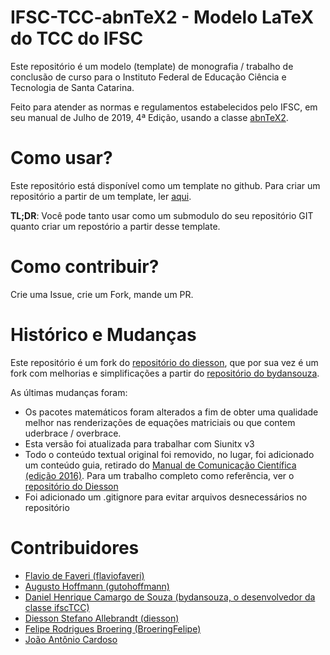 # IFSC-TCC-abnTeX2 - Modelo LaTeX do TCC do IFSC  

Este repositório é um modelo (template) de monografia / trabalho de conclusão
de curso para o Instituto Federal de Educação Ciência e Tecnologia de Santa Catarina.

Feito para atender as normas e regulamentos estabelecidos pelo IFSC, em seu manual 
de Julho de 2019, 4ª Edição, usando a classe [abnTeX2](https://github.com/abntex/abntex2).

# Como usar?  
Este repositório está disponível como um template no github. Para criar um 
repositório a partir de um template, ler [aqui](https://docs.github.com/pt/github/creating-cloning-and-archiving-repositories/creating-a-repository-on-github/creating-a-repository-from-a-template).

**TL;DR**: Você pode tanto usar como um submodulo do seu repositório GIT quanto criar um
repostório a partir desse template.

# Como contribuir?  
Crie uma Issue, crie um Fork, mande um PR.

# Histórico e Mudanças  
Este repositório é um fork do [repositório do diesson](https://github.com/diesson/Modelo-de-TCC-Engenharia-eletronica), 
que por sua vez é um fork com melhorias e simplificações a partir do 
[repositório do bydansouza](https://github.com/bydansouza/ifscTCC). 

As últimas mudanças foram:
 * Os pacotes matemáticos foram alterados a fim de obter uma qualidade melhor
   nas renderizações de equações matriciais ou que contem uderbrace / overbrace.
 * Esta versão foi atualizada para trabalhar com Siunitx v3
 * Todo o conteúdo textual original foi removido, no lugar, foi adicionado um
 conteúdo guia, retirado do [Manual de Comunicação Científica (edição 2016)](https://www.ifsc.edu.br/documents/30725/188971/IFSC_manual_comunicacao_cientifica_maio_2016.pdf/58c017ce-c9e1-e36f-03b7-ea26b58f7d97). 
   Para um trabalho completo como referência, ver o [repositório do Diesson](https://github.com/diesson/Modelo-de-TCC-Engenharia-eletronica)
 * Foi adicionado um .gitignore para evitar arquivos desnecessários no repositório

# Contribuidores
 * [Flavio de Faveri (flaviofaveri)](https://github.com/flaviofaveri)
 * [Augusto Hoffmann (gutohoffmann)](https://github.com/gutohoffmann)
 * [Daniel Henrique Camargo de Souza (bydansouza, o desenvolvedor da classe ifscTCC)](https://github.com/bydansouza)
 * [Diesson Stefano Allebrandt (diesson)](https://github.com/diesson)
 * [Felipe Rodrigues Broering (BroeringFelipe)](https://github.com/BroeringFelipe)
 * [João Antônio Cardoso](https://github.com/joaoanoniocardoso)


